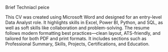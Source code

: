 Brief Techniacl peice

This CV was created using Microsoft Word and designed for an entry-level Data Analyst role. It highlights skills in Excel, Power BI, Python, and SQL, as well as soft skills like collaboration and problem-solving. The resume follows modern formatting best practices—clean layout, ATS-friendly, and tailored for both PDF and print formats. It includes sections such as Professional Summary, Skills, Projects, Certifications, and Education.
